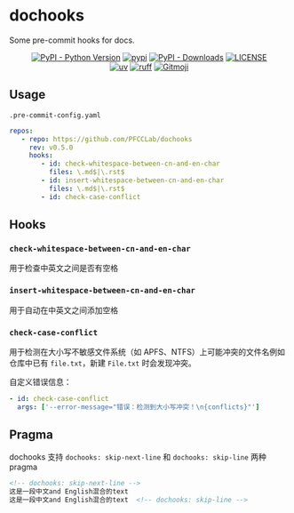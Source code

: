 # dochooks

Some pre-commit hooks for docs.

<p align="center">
   <a href="https://python.org/" target="_blank"><img alt="PyPI - Python Version" src="https://img.shields.io/pypi/pyversions/dochooks?logo=python&style=flat-square"></a>
   <a href="https://pypi.org/project/dochooks/" target="_blank"><img src="https://img.shields.io/pypi/v/dochooks?style=flat-square" alt="pypi"></a>
   <a href="https://pypi.org/project/dochooks/" target="_blank"><img alt="PyPI - Downloads" src="https://img.shields.io/pypi/dm/dochooks?style=flat-square"></a>
   <a href="LICENSE"><img alt="LICENSE" src="https://img.shields.io/github/license/PFCCLab/dochooks?style=flat-square"></a>
   <br/>
   <a href="https://github.com/astral-sh/uv"><img alt="uv" src="https://img.shields.io/endpoint?url=https://raw.githubusercontent.com/astral-sh/uv/main/assets/badge/v0.json&style=flat-square"></a>
   <a href="https://github.com/astral-sh/ruff"><img alt="ruff" src="https://img.shields.io/endpoint?url=https://raw.githubusercontent.com/astral-sh/ruff/main/assets/badge/v2.json&style=flat-square"></a>
   <a href="https://gitmoji.dev"><img alt="Gitmoji" src="https://img.shields.io/badge/gitmoji-%20😜%20😍-FFDD67?style=flat-square"></a>
</p>

## Usage

`.pre-commit-config.yaml`

```yaml
repos:
   - repo: https://github.com/PFCCLab/dochooks
     rev: v0.5.0
     hooks:
        - id: check-whitespace-between-cn-and-en-char
          files: \.md$|\.rst$
        - id: insert-whitespace-between-cn-and-en-char
          files: \.md$|\.rst$
        - id: check-case-conflict
```

## Hooks

### `check-whitespace-between-cn-and-en-char`

用于检查中英文之间是否有空格

### `insert-whitespace-between-cn-and-en-char`

用于自动在中英文之间添加空格

### `check-case-conflict`

用于检测在大小写不敏感文件系统（如 APFS、NTFS）上可能冲突的文件名例如仓库中已有 `file.txt`，新建 `File.txt` 时会发现冲突。

自定义错误信息：

```yaml
- id: check-case-conflict
  args: ['--error-message="错误：检测到大小写冲突！\n{conflicts}"']
```

## Pragma

dochooks 支持 `dochooks: skip-next-line` 和 `dochooks: skip-line` 两种 pragma

<!-- prettier-ignore -->
```markdown
<!-- dochooks: skip-next-line -->
这是一段中文and English混合的text
这是一段中文and English混合的text  <!-- dochooks: skip-line -->
```
